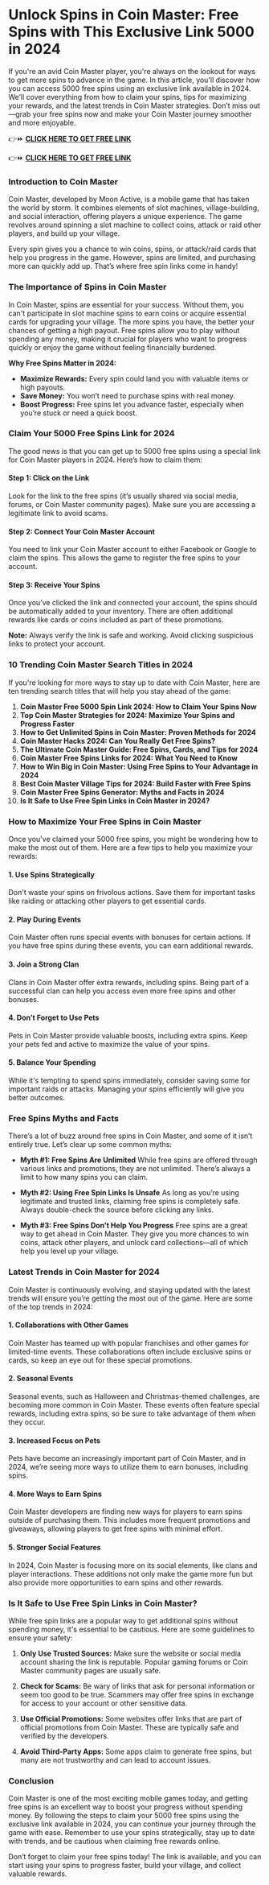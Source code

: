# Unlock Spins in Coin Master: Free Spins with This Exclusive Link 5000 in 2024

If you're an avid Coin Master player, you're always on the lookout for ways to get more spins to advance in the game. In this article, you'll discover how you can access 5000 free spins using an exclusive link available in 2024. We’ll cover everything from how to claim your spins, tips for maximizing your rewards, and the latest trends in Coin Master strategies. Don’t miss out—grab your free spins now and make your Coin Master journey smoother and more enjoyable.

👉⏩ <a href="https://todaylink.site/Coinspins"><strong>CLICK HERE TO GET FREE LINK</strong></a>

👉⏩ <a href="https://todaylink.site/Coinspins"><strong>CLICK HERE TO GET FREE LINK</strong></a>

### Introduction to Coin Master

Coin Master, developed by Moon Active, is a mobile game that has taken the world by storm. It combines elements of slot machines, village-building, and social interaction, offering players a unique experience. The game revolves around spinning a slot machine to collect coins, attack or raid other players, and build up your village.

Every spin gives you a chance to win coins, spins, or attack/raid cards that help you progress in the game. However, spins are limited, and purchasing more can quickly add up. That’s where free spin links come in handy!

### The Importance of Spins in Coin Master

In Coin Master, spins are essential for your success. Without them, you can't participate in slot machine spins to earn coins or acquire essential cards for upgrading your village. The more spins you have, the better your chances of getting a high payout. Free spins allow you to play without spending any money, making it crucial for players who want to progress quickly or enjoy the game without feeling financially burdened.

**Why Free Spins Matter in 2024:**
- **Maximize Rewards:** Every spin could land you with valuable items or high payouts.
- **Save Money:** You won’t need to purchase spins with real money.
- **Boost Progress:** Free spins let you advance faster, especially when you’re stuck or need a quick boost.

### Claim Your 5000 Free Spins Link for 2024

The good news is that you can get up to 5000 free spins using a special link for Coin Master players in 2024. Here’s how to claim them:

#### Step 1: Click on the Link

Look for the link to the free spins (it’s usually shared via social media, forums, or Coin Master community pages). Make sure you are accessing a legitimate link to avoid scams.

#### Step 2: Connect Your Coin Master Account

You need to link your Coin Master account to either Facebook or Google to claim the spins. This allows the game to register the free spins to your account.

#### Step 3: Receive Your Spins

Once you’ve clicked the link and connected your account, the spins should be automatically added to your inventory. There are often additional rewards like cards or coins included as part of these promotions.

**Note:** Always verify the link is safe and working. Avoid clicking suspicious links to protect your account.

### 10 Trending Coin Master Search Titles in 2024

If you're looking for more ways to stay up to date with Coin Master, here are ten trending search titles that will help you stay ahead of the game:

1. **Coin Master Free 5000 Spin Link 2024: How to Claim Your Spins Now**
2. **Top Coin Master Strategies for 2024: Maximize Your Spins and Progress Faster**
3. **How to Get Unlimited Spins in Coin Master: Proven Methods for 2024**
4. **Coin Master Hacks 2024: Can You Really Get Free Spins?**
5. **The Ultimate Coin Master Guide: Free Spins, Cards, and Tips for 2024**
6. **Coin Master Free Spins Links for 2024: What You Need to Know**
7. **How to Win Big in Coin Master: Using Free Spins to Your Advantage in 2024**
8. **Best Coin Master Village Tips for 2024: Build Faster with Free Spins**
9. **Coin Master Free Spins Generator: Myths and Facts in 2024**
10. **Is It Safe to Use Free Spin Links in Coin Master in 2024?**

### How to Maximize Your Free Spins in Coin Master

Once you've claimed your 5000 free spins, you might be wondering how to make the most out of them. Here are a few tips to help you maximize your rewards:

#### 1. **Use Spins Strategically**
Don't waste your spins on frivolous actions. Save them for important tasks like raiding or attacking other players to get essential cards.

#### 2. **Play During Events**
Coin Master often runs special events with bonuses for certain actions. If you have free spins during these events, you can earn additional rewards.

#### 3. **Join a Strong Clan**
Clans in Coin Master offer extra rewards, including spins. Being part of a successful clan can help you access even more free spins and other bonuses.

#### 4. **Don’t Forget to Use Pets**
Pets in Coin Master provide valuable boosts, including extra spins. Keep your pets fed and active to maximize the value of your spins.

#### 5. **Balance Your Spending**
While it's tempting to spend spins immediately, consider saving some for important raids or attacks. Managing your spins efficiently will give you better outcomes.

### Free Spins Myths and Facts

There’s a lot of buzz around free spins in Coin Master, and some of it isn’t entirely true. Let’s clear up some common myths:

- **Myth #1: Free Spins Are Unlimited**
  While free spins are offered through various links and promotions, they are not unlimited. There’s always a limit to how many spins you can claim.

- **Myth #2: Using Free Spin Links Is Unsafe**
  As long as you’re using legitimate and trusted links, claiming free spins is completely safe. Always double-check the source before clicking any links.

- **Myth #3: Free Spins Don’t Help You Progress**
  Free spins are a great way to get ahead in Coin Master. They give you more chances to win coins, attack other players, and unlock card collections—all of which help you level up your village.

### Latest Trends in Coin Master for 2024

Coin Master is continuously evolving, and staying updated with the latest trends will ensure you’re getting the most out of the game. Here are some of the top trends in 2024:

#### 1. **Collaborations with Other Games**
Coin Master has teamed up with popular franchises and other games for limited-time events. These collaborations often include exclusive spins or cards, so keep an eye out for these special promotions.

#### 2. **Seasonal Events**
Seasonal events, such as Halloween and Christmas-themed challenges, are becoming more common in Coin Master. These events often feature special rewards, including extra spins, so be sure to take advantage of them when they occur.

#### 3. **Increased Focus on Pets**
Pets have become an increasingly important part of Coin Master, and in 2024, we’re seeing more ways to utilize them to earn bonuses, including spins.

#### 4. **More Ways to Earn Spins**
Coin Master developers are finding new ways for players to earn spins outside of purchasing them. This includes more frequent promotions and giveaways, allowing players to get free spins with minimal effort.

#### 5. **Stronger Social Features**
In 2024, Coin Master is focusing more on its social elements, like clans and player interactions. These additions not only make the game more fun but also provide more opportunities to earn spins and other rewards.

### Is It Safe to Use Free Spin Links in Coin Master?

While free spin links are a popular way to get additional spins without spending money, it's essential to be cautious. Here are some guidelines to ensure your safety:

1. **Only Use Trusted Sources:** Make sure the website or social media account sharing the link is reputable. Popular gaming forums or Coin Master community pages are usually safe.

2. **Check for Scams:** Be wary of links that ask for personal information or seem too good to be true. Scammers may offer free spins in exchange for access to your account or other sensitive data.

3. **Use Official Promotions:** Some websites offer links that are part of official promotions from Coin Master. These are typically safe and verified by the developers.

4. **Avoid Third-Party Apps:** Some apps claim to generate free spins, but many are not trustworthy and can lead to account issues.

### Conclusion

Coin Master is one of the most exciting mobile games today, and getting free spins is an excellent way to boost your progress without spending money. By following the steps to claim your 5000 free spins using the exclusive link available in 2024, you can continue your journey through the game with ease. Remember to use your spins strategically, stay up to date with trends, and be cautious when claiming free rewards online.

Don’t forget to claim your free spins today! The link is available, and you can start using your spins to progress faster, build your village, and collect valuable rewards.
